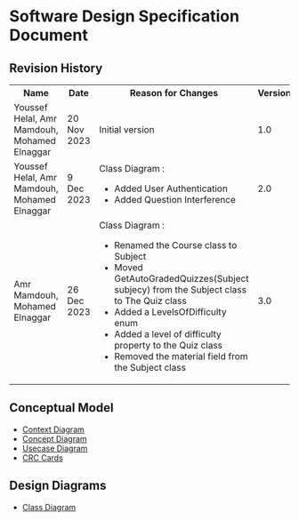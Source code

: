 # Software Design Specification Document

## Revision History

<table>
<tr>
<th>Name</th>
<th>Date</th>
<th>Reason for Changes</th>
<th>Version</th>
</tr>
<tr>
<td>Youssef Helal, Amr Mamdouh, Mohamed Elnaggar</td>
<td>20 Nov 2023</td>
<td>Initial version</td>
<td>1.0</td>
</tr>
<tr>
<td>Youssef Helal, Amr Mamdouh, Mohamed Elnaggar</td>
<td>9 Dec 2023</td>
<td>
Class Diagram : 
<ul>
<li>Added User Authentication</li>
<li>Added Question Interference</li>
</ul>
</td>
<td>2.0</td>
</tr>
<tr>
<td>Amr Mamdouh, Mohamed Elnaggar</td>
<td>26 Dec 2023</td>
<td>
Class Diagram : 
<ul>
<li>Renamed the Course class to Subject</li>
<li>Moved GetAutoGradedQuizzes(Subject subjecy) from the Subject class to The Quiz class</li>
<li>Added a LevelsOfDifficulty enum</li>
<li>Added a level of difficulty property to the Quiz class</li>
<li>Removed the material field from the Subject class</li>
</ul>
</td>
<td>3.0</td>
</tr>
</table>

## Conceptual Model

- [Context Diagram](diagrams/context-diagram.md)
- [Concept Diagram](diagrams/concept-diagram.md)
- [Usecase Diagram](diagrams/usecase-diagram.md)
- [CRC Cards](diagrams/CRC-Cards.md)

## Design Diagrams

- [Class Diagram](diagrams/class-diagram.md)
